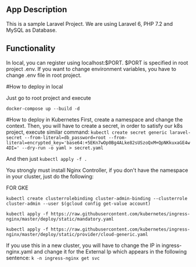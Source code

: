 ## App Description

This is a sample Laravel Project. We are using Laravel 6, PHP 7.2 and MySQL as Database.

## Functionality 

In local, you can register using localhost:$PORT. $PORT is specified in root project .env.
If you want to change environment variables, you have to change .env file in root project.


#How to deploy in local

Just go to root project and execute

`docker-compose up --build -d`

#How to deploy in Kubernetes
First, create a namespace and change the context.
Then, you will have to create a secret, in order to satisfy our k8s project, execute similar command:
`kubectl create secret generic laravel-secret --from-literal=db_password=root --from-literal=encrypted_key='base64:+5EKn7wOp0Bg4ALke82sUSzoQxM+QpNKkuxaGE4w4DI=' --dry-run -o yaml > secret.yaml`

And then just `kubectl apply -f .`

You strongly must install Nginx Controller, if you don't have the namespace in your cluster, just do the following:

FOR GKE

```kubectl create clusterrolebinding cluster-admin-binding --clusterrole cluster-admin --user $(gcloud config get-value account)```

```kubectl apply -f https://raw.githubusercontent.com/kubernetes/ingress-nginx/master/deploy/static/mandatory.yaml```

```kubectl apply -f https://raw.githubusercontent.com/kubernetes/ingress-nginx/master/deploy/static/provider/cloud-generic.yaml```

If you use this in a new cluster, you will have to change the IP in ingress-nginx.yaml and change it for the External Ip which appears in the following sentence:
```k -n ingress-nginx get svc```
